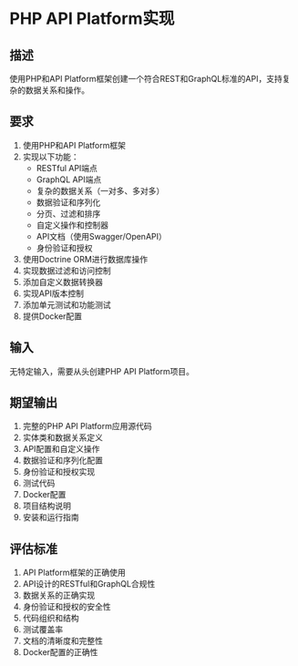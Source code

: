 # PHP API Platform实现

## 描述
使用PHP和API Platform框架创建一个符合REST和GraphQL标准的API，支持复杂的数据关系和操作。

## 要求
1. 使用PHP和API Platform框架
2. 实现以下功能：
   - RESTful API端点
   - GraphQL API端点
   - 复杂的数据关系（一对多、多对多）
   - 数据验证和序列化
   - 分页、过滤和排序
   - 自定义操作和控制器
   - API文档（使用Swagger/OpenAPI）
   - 身份验证和授权
3. 使用Doctrine ORM进行数据库操作
4. 实现数据过滤和访问控制
5. 添加自定义数据转换器
6. 实现API版本控制
7. 添加单元测试和功能测试
8. 提供Docker配置

## 输入
无特定输入，需要从头创建PHP API Platform项目。

## 期望输出
1. 完整的PHP API Platform应用源代码
2. 实体类和数据关系定义
3. API配置和自定义操作
4. 数据验证和序列化配置
5. 身份验证和授权实现
6. 测试代码
7. Docker配置
8. 项目结构说明
9. 安装和运行指南

## 评估标准
1. API Platform框架的正确使用
2. API设计的RESTful和GraphQL合规性
3. 数据关系的正确实现
4. 身份验证和授权的安全性
5. 代码组织和结构
6. 测试覆盖率
7. 文档的清晰度和完整性
8. Docker配置的正确性